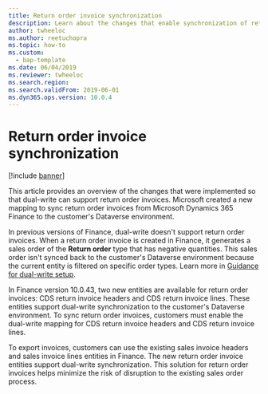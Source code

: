 ```yaml
---
title: Return order invoice synchronization
description: Learn about the changes that enable synchronization of return order invoices from Microsoft Dynamics 365 Finance to Dataverse environments.
author: twheeloc
ms.author: reetuchopra
ms.topic: how-to
ms.custom: 
  - bap-template
ms.date: 06/04/2019
ms.reviewer: twheeloc
ms.search.region: 
ms.search.validFrom: 2019-06-01
ms.dyn365.ops.version: 10.0.4
---
```


# Return order invoice synchronization

[!include [banner](../../includes/banner.md)]


This article provides an overview of the changes that were implemented so that dual-write can support return order invoices. Microsoft created a new mapping to sync return order invoices from Microsoft Dynamics 365 Finance to the customer's Dataverse environment.

In previous versions of Finance, dual-write doesn't support return order invoices. When a return order invoice is created in Finance, it generates a sales order of the **Return order** type that has negative quantities. This sales order isn't synced back to the customer's Dataverse environment because the current entity is filtered on specific order types. Learn more in [Guidance for dual-write setup](../../fin-ops-core/dev-itpro/data-entities/dual-write/connection-setup.md).

In Finance version 10.0.43, two new entities are available for return order invoices: CDS return invoice headers and CDS return invoice lines. These entities support dual-write synchronization to the customer's Dataverse environment. To sync return order invoices, customers must enable the dual-write mapping for CDS return invoice headers and CDS return invoice lines.

To export invoices, customers can use the existing sales invoice headers and sales invoice lines entities in Finance. The new return order invoice entities support dual-write synchronization. This solution for return order invoices helps minimize the risk of disruption to the existing sales order process.
